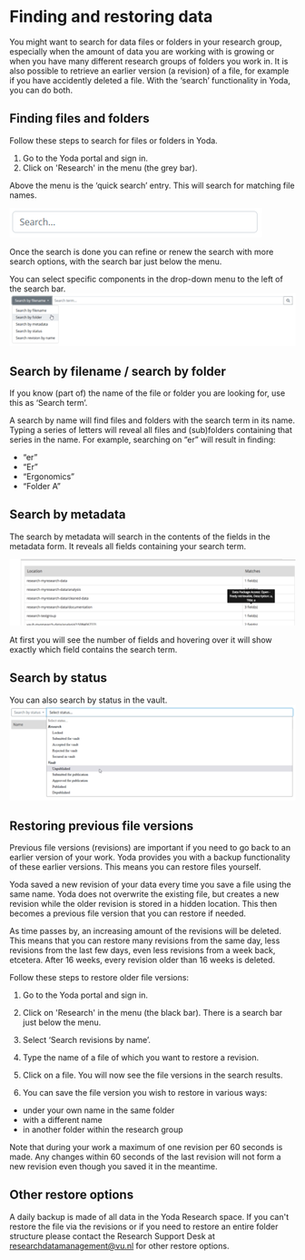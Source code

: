 # Finding and restoring data

You might want to search for data files or folders in your research group, especially when the amount of data you are working with is growing or when you have many different research groups of folders you work in. It is also possible to retrieve an earlier version (a revision) of a file, for example if you have accidently deleted a file. With the ‘search’ functionality in Yoda, you can do both.

## Finding files and folders

Follow these steps to search for files or folders in Yoda.

1. Go to the Yoda portal and sign in.
2. Click on 'Research' in the menu (the grey bar).

Above the menu is the ‘quick search’ entry. This will search for matching file names.

![](screenshots/fr-searchbar.png)

Once the search is done you can refine or renew the search with more search options, with the search bar just below the menu.

You can select specific components in the drop-down menu to the left of the search bar.
![](screenshots/fr-searchoptions.png)

## Search by filename / search by folder

If you know (part of) the name of the file or folder you are looking for, use this as ‘Search term’.

A search by name will find files and folders with the search term in its name. Typing a series of letters will reveal all files and (sub)folders containing that series in the name. For example, searching on “er” will result in finding:

- “er”
- “Er”
- “Ergonomics”
- “Folder A”

## Search by metadata

The search by metadata will search in the contents of the fields in the metadata form. It reveals all fields containing your search term.

![](screenshots/fr-searchmetadata.png)

At first you will see the number of fields and hovering over it will show exactly which field contains the search term.

## Search by status

You can also search by status in the vault.
![](screenshots/fr-searchstatus.png)

## Restoring previous file versions

Previous file versions (revisions) are important if you need to go back to an earlier version of your work. Yoda provides you with a backup functionality of these earlier versions. This means you can restore files yourself.

Yoda saved a new revision of your data every time you save a file using the same name. Yoda does not overwrite the existing file, but creates a new revision while the older revision is stored in a hidden location. This then becomes a previous file version that you can restore if needed.

As time passes by, an increasing amount of the revisions will be deleted. This means that you can restore many revisions from the same day, less revisions from the last few days, even less revisions from a week back, etcetera. After 16 weeks, every revision older than 16 weeks is deleted.

Follow these steps to restore older file versions:

1) Go to the Yoda portal and sign in.

2) Click on 'Research' in the menu (the black bar). There is a search bar just below the menu.

3) Select ‘Search revisions by name’.

4) Type the name of a file of which you want to restore a revision.

5) Click on a file. You will now see the file versions in the search results.

6) You can save the file version you wish to restore in various ways:
- under your own name in the same folder
- with a different name
- in another folder within the research group

Note that during your work a maximum of one revision per 60 seconds is made. Any changes within 60 seconds of the last revision will not form a new revision even though you saved it in the meantime.

## Other restore options
A daily backup is made of all data in the Yoda Research space. 
If you can't restore the file via the revisions or if you need to restore an entire folder structure please contact
the Research Support Desk at [researchdatamanagement@vu.nl](mailto:researchdatamanagement@vu.nl) for other restore options.  
